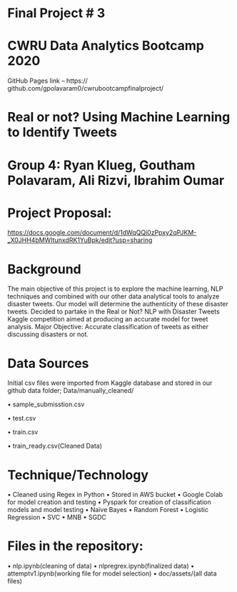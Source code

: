 # Final Project # 3

# CWRU Data Analytics Bootcamp 2020
GitHub Pages link – https:// github.com/gpolavaram0/cwrubootcampfinalproject/

# Real or not? Using Machine Learning to Identify Tweets

# Group 4: Ryan Klueg, Goutham Polavaram, Ali Rizvi, Ibrahim Oumar 

# Project Proposal: 
https://docs.google.com/document/d/1dWqQQi0zPpxy2qPJKM-_X0JHH4bMWItunxdRK1YuBpk/edit?usp=sharing

# Background
The main objective of this project is to explore the machine learning, NLP techniques and combined with our other data analytical tools to analyze disaster tweets. Our model will determine the authenticity of these disaster tweets. Decided to partake in the Real or Not? NLP with Disaster Tweets Kaggle competition aimed at producing an accurate model for tweet analysis.
Major Objective: Accurate classification of tweets as either discussing disasters or not. 


# Data Sources
Initial csv files were imported from Kaggle database and stored in our github data folder; Data/manually_cleaned/

•	sample_submisstion.csv

•	test.csv

•	train.csv

•	train_ready.csv(Cleaned Data)

# Technique/Technology

•	Cleaned using Regex in Python
•	Stored in AWS bucket
•	Google Colab for model creation and testing
•	Pyspark for creation of classification models and model testing
•	Naïve Bayes
•	Random Forest
•	Logistic Regression
•	SVC
•	MNB
•	SGDC

# Files in the repository:
•	nlp.ipynb(cleaning of data)
•	nlpregrex.ipynb(finalized data)
•	attemptv1.ipynb(working file for model selection)
•	doc/assets/(all data files)



